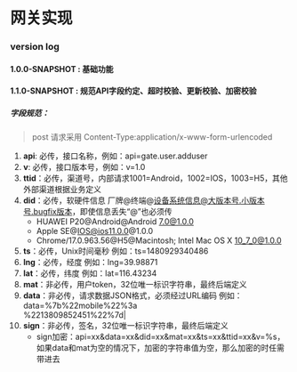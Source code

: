# 网关实现


### version log
#### 1.0.0-SNAPSHOT : 基础功能
#### 1.1.0-SNAPSHOT : 规范API字段约定、超时校验、更新校验、加密校验
##### 字段规范：  
> post 请求采用 Content-Type:application/x-www-form-urlencoded
1. **api**: 必传，接口名称，例如：api=gate.user.adduser
2. **v**: 必传，接口版本号，例如：v=1.0
3. **ttid**：必传，渠道号，内部请求1001=Android，1002=IOS，1003=H5，其他外部渠道根据业务定义
4. **did**：必传，软硬件信息 厂牌@终端@设备系统信息@大版本号.小版本号.bugfix版本，即使信息丢失“@”也必须传 
    * HUAWEI P20@Android@Android 7.0@1.0.0 
    * Apple SE@IOS@ios11.0.0@1.0.0
    * Chrome/17.0.963.56@H5@Macintosh; Intel Mac OS X 10_7_0@1.0.0
5. **ts**：必传，Unix时间毫秒 例如：ts=1480929340486
6. **lng**：必传，经度 例如：lng=39.98871
7. **lat**：必传，纬度 例如：lat=116.43234
8. **mat**：非必传，用户token，32位唯一标识字符串，最终后端定义
9. **data**：非必传，请求数据JSON格式，必须经过URL编码 例如：data=%7b%22mobile%22%3a<br>%2213809852451%22%7d|
10. **sign**：非必传，签名，32位唯一标识字符串，最终后端定义
    * sign加密：api=xx&data=xx&did=xx&mat=xx&ts=xx&ttid=xx&v=%s，如果data和mat为空的情况下，加密的字符串值为空，那么加密的时任需带进去


